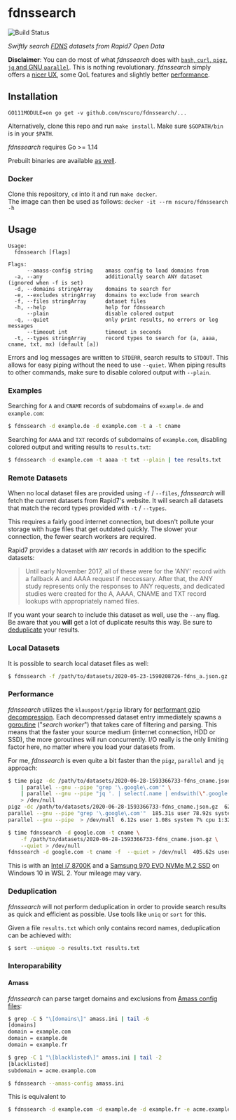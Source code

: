 # fdnssearch

![Build Status](https://github.com/nscuro/fdnssearch/workflows/Continuous%20Integration/badge.svg?branch=master)

*Swiftly search [FDNS](ttps://github.com/rapid7/sonar/wiki/Forward-DNS) datasets from Rapid7 Open Data*

**Disclaimer**: You can do most of what *fdnssearch* does with [`bash`, `curl`, `pigz`, `jq` and GNU `parallel`](https://github.com/rapid7/sonar/wiki/Analyzing-Datasets). This is nothing revolutionary. *fdnssearch* simply offers a [nicer UX](#usage), some QoL features and slightly better [performance](#performance). 

## Installation

`GO111MODULE=on go get -v github.com/nscuro/fdnssearch/...`

Alternatively, clone this repo and run `make install`. Make sure `$GOPATH/bin` is in your `$PATH`.

*fdnssearch* requires Go >= 1.14

Prebuilt binaries are available [as well](https://github.com/nscuro/fdnssearch/releases/).

### Docker

Clone this repository, `cd` into it and run `make docker`.  
The image can then be used as follows: `docker -it --rm nscuro/fdnssearch -h`

## Usage

```
Usage:
  fdnssearch [flags]

Flags:
      --amass-config string    amass config to load domains from
  -a, --any                    additionally search ANY dataset (ignored when -f is set)
  -d, --domains stringArray    domains to search for
  -e, --excludes stringArray   domains to exclude from search
  -f, --files stringArray      dataset files
  -h, --help                   help for fdnssearch
      --plain                  disable colored output
  -q, --quiet                  only print results, no errors or log messages
      --timeout int            timeout in seconds
  -t, --types stringArray      record types to search for (a, aaaa, cname, txt, mx) (default [a])
```

Errors and log messages are written to `STDERR`, search results to `STDOUT`. This allows for easy piping without the need to use `--quiet`. When piping results to other commands, make sure to disable colored output with `--plain`.

### Examples

Searching for `A` and `CNAME` records of subdomains of `example.de` and `example.com`:

```bash
$ fdnssearch -d example.de -d example.com -t a -t cname
```

Searching for `AAAA` and `TXT` records of subdomains of `example.com`, disabling colored output and writing results to `results.txt`:

```bash
$ fdnssearch -d example.com -t aaaa -t txt --plain | tee results.txt
```

### Remote Datasets

When no local dataset files are provided using `-f` / `--files`, *fdnssearch* will fetch the current datasets from Rapid7's website. It will search all datasets that match the record types provided with `-t` / `--types`. 

This requires a fairly good internet connection, but doesn't pollute your storage with huge files that get outdated quickly. The slower your connection, the fewer search workers are required.

Rapid7 provides a dataset with `ANY` records in addition to the specific datasets:

> Until early November 2017, all of these were for the 'ANY' record with a fallback A and AAAA request if neccessary. After that, the ANY study represents only the responses to ANY requests, and dedicated studies were created for the A, AAAA, CNAME and TXT record lookups with appropriately named files.

If you want your search to include this dataset as well, use the `--any` flag. Be aware that you **will** get a lot of duplicate results this way. Be sure to [deduplicate](#deduplication) your results. 

### Local Datasets

It is possible to search local dataset files as well:

```bash
$ fdnssearch -f /path/to/datasets/2020-05-23-1590208726-fdns_a.json.gz -d example.com
```

### Performance

*fdnssearch* utilizes the `klauspost/pgzip` library for [performant gzip decompression](https://github.com/klauspost/pgzip#decompression-1).
Each decompressed dataset entry immediately spawns a [goroutine](https://golangbot.com/goroutines/) ("*search worker*") that takes care of 
filtering and parsing. This means that the faster your source medium (internet connection, HDD or SSD), the more goroutines will run concurrently.
I/O really is the only limiting factor here, no matter where you load your datasets from.

For me, *fdnssearch* is even quite a bit faster than the `pigz`, `parallel` and `jq` approach:

```bash
$ time pigz -dc /path/to/datasets/2020-06-28-1593366733-fdns_cname.json.gz \
    | parallel --gnu --pipe "grep '\.google\.com'" \
    | parallel --gnu --pipe "jq '. | select(.name | endswith(\".google.com\")) | .name'" \
    > /dev/null
pigz -dc /path/to/datasets/2020-06-28-1593366733-fdns_cname.json.gz  62.84s user 41.95s system 113% cpu 1:32.02 total
parallel --gnu --pipe "grep '\.google\.com'"  185.31s user 78.92s system 287% cpu 1:32.02 total
parallel --gnu --pipe  > /dev/null  6.12s user 1.08s system 7% cpu 1:32.06 total

$ time fdnssearch -d google.com -t cname \
    -f /path/to/datasets/2020-06-28-1593366733-fdns_cname.json.gz \
    --quiet > /dev/null
fdnssearch -d google.com -t cname -f  --quiet > /dev/null  405.62s user 60.74s system 683% cpu 1:08.26 total
```

This is with an [Intel i7 8700K](https://ark.intel.com/content/www/us/en/ark/products/126684/intel-core-i7-8700k-processor-12m-cache-up-to-4-70-ghz.html) and a [Samsung 970 EVO NVMe M.2 SSD](https://www.samsung.com/us/computing/memory-storage/solid-state-drives/ssd-970-evo-nvme-m2-500gb-mz-v7e500bw/) on Windows 10 in WSL 2. Your mileage may vary.

### Deduplication

*fdnssearch* will not perform deduplication in order to provide search results as quick and efficient as possible. Use tools like `uniq` or `sort` for this.

Given a file `results.txt` which only contains record names, deduplication can be achieved with:

```bash
$ sort --unique -o results.txt results.txt
```

### Interoparability

#### Amass

*fdnssearch* can parse target domains and exclusions from [Amass config files](https://github.com/OWASP/Amass/blob/master/examples/config.ini):

```bash
$ grep -C 5 "\[domains\]" amass.ini | tail -6
[domains]
domain = example.com
domain = example.de
domain = example.fr

$ grep -C 1 "\[blacklisted\]" amass.ini | tail -2
[blacklisted]
subdomain = acme.example.com

$ fdnssearch --amass-config amass.ini
```

This is equivalent to

```bash
$ fdnssearch -d example.com -d example.de -d example.fr -e acme.example.com
```
